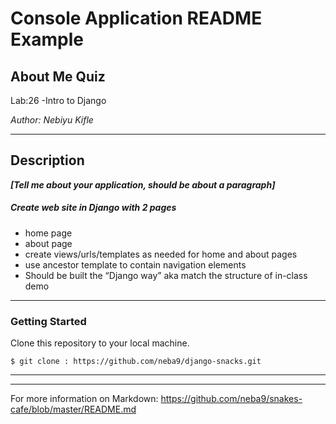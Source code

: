 # Console Application README Example

## About Me Quiz

Lab:26 -Intro to Django

*Author: Nebiyu Kifle*

----

## Description
***[Tell me about your application, should be about a paragraph]***
##### Create web site in Django with 2 pages
- home page
- about page
- create views/urls/templates as needed for home and about pages
- use ancestor template to contain navigation elements
- Should be built the “Django way” aka match the structure of in-class demo

---

### Getting Started
Clone this repository to your local machine.

```
$ git clone : https://github.com/neba9/django-snacks.git
```

---

------------------------------
For more information on Markdown: https://github.com/neba9/snakes-cafe/blob/master/README.md